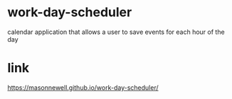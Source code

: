 # work-day-scheduler

calendar application that allows a user to save events for each hour of the day

# link

https://masonnewell.github.io/work-day-scheduler/
